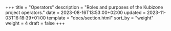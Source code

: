+++
title = "Operators"
description = "Roles and purposes of the Kubizone project operators."
date = 2023-08-16T13:53:00+02:00
updated = 2023-11-03T16:18:39+01:00
template = "docs/section.html"
sort_by = "weight"
weight = 4
draft = false
+++
